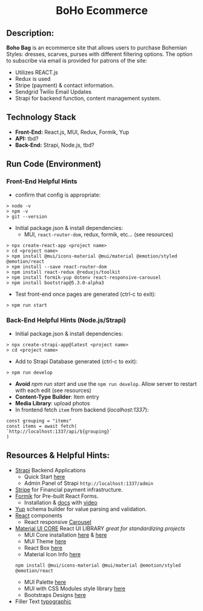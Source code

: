 <h1 align="center">BoHo Ecommerce</h1>

## Description:
**Boho Bag** is an ecommerce site that allows users to purchase Bohemian Styles: dresses, scarves, purses with different filtering options. The option to subscribe via email is provided for patrons of the site: 
- Utilizes REACT.js  <insert example>
- Redux is used <insert example>
- <insert example> Stripe (payment) & contact information. 
- <insert example> Sendgrid Twilio Email Updates
- <insert example> Strapi for backend function, content management system. 

## Technology Stack
- **Front-End:** React.js, MUI, Redux, Formik, Yup
- **API:** tbd? 
- **Back-End:** Strapi, Node.js, tbd?

## Run Code (Environment)

### Front-End Helpful Hints 
- confirm that config is appropriate:
```
> node -v
> npm -v
> git --version
```

- Initial package.json & install dependencies:
    - MUI, `react-router-dom`, redux, formik, etc... (see resources)
```
> npx create-react-app <project name>
> cd <project name>
> npm install @mui/icons-material @mui/material @emotion/styled @emotion/react
> npm install --save react-router-dom
> npm install react-redux @reduxjs/toolkit
> npm install formik-yup dotenv react-responsive-carousel
> npm install bootstrap@5.3.0-alpha3
```
- Test front-end once pages are generated (ctrl-c to exit):
```
> npm run start
```

### Back-End Helpful Hints (Node.js/Strapi)
- Initial package.json & install dependencies:
```
> npx create-strapi-app@latest <project name>
> cd <project name>
```
- Add to Strapi Database generated (ctrl-c to exit):
```
> npm run develop
```
- **Avoid** *npm run start* and use the `npm run develop`. Allow server to restart with each edit (see resources)
- **Content-Type Builder**: Item entry
- **Media Library**: upload photos
- In frontend fetch `item` from backend (*localhost:1337*):
```
const grouping = "items"
const items = await fetch(
`http://localhost:1337/api/${grouping}`
)
```

## Resources & Helpful Hints:
- [Strapi](https://strapi.io/) Backend Applications
    - Quick Start [here](https://docs.strapi.io/dev-docs/quick-start)
    - Admin Panel of Strapi `http://localhost:1337/admin`
- [Stripe](https://stripe.com/?utm_campaign=paid_brand-US_Search_Brand_Stripe_Control-1803852691&utm_medium=cpc&utm_source=google&ad_content=604030746212&utm_term=stripe&utm_matchtype=p&utm_adposition=&utm_device=c&gclid=CjwKCAjwxr2iBhBJEiwAdXECw9BcpcbVI09UivWmp_SZ3W3uapO6fPcNs-CDILBhvUHbqb-q9eeMwhoCjDsQAvD_BwE) for Financial payment infrastructure. 
- [Formik](https://formik.org/) for Pre-built React Forms.
    - Installation & [docs](https://formik.org/docs/overview#installation) with [video](https://www.youtube.com/watch?v=oiNtnehlaTo)
- [Yup](https://www.npmjs.com/package/yup) schema builder for value parsing and validation. 
- [React](https://react.dev/) components
    - React responsive [Carousel](https://www.npmjs.com/package/react-responsive-carousel)
- [Material UI CORE](https://mui.com/) React UI LIBRARY *great for standardizing projects*
    - MUI Core installation [here](https://www.npmjs.com/package/@mui/material) & [here](https://mui.com/material-ui/getting-started/installation/)
    - MUI Theme [here](https://mui.com/material-ui/customization/theming/)
    - React Box [here](https://mui.com/material-ui/react-box/)
    - Material Icon Info [here](https://mui.com/material-ui/material-icons/)
    ```
    npm install @mui/icons-material @mui/material @emotion/styled @emotion/react
    ```
    - MUI Palette [here](https://mui.com/material-ui/customization/palette/)
    - MUI with CSS Modules style library [here](https://mui.com/material-ui/guides/interoperability/)
    - Bootstraps Designs [here](https://getbootstrap.com/)
- Filler Text [typographic](https://generator.lorem-ipsum.info/)

